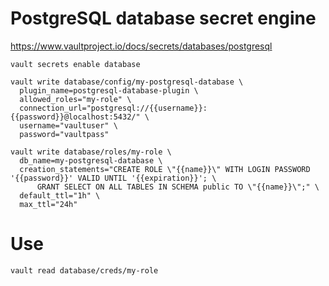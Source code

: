 PostgreSQL database secret engine
===

https://www.vaultproject.io/docs/secrets/databases/postgresql

```
vault secrets enable database

vault write database/config/my-postgresql-database \
  plugin_name=postgresql-database-plugin \
  allowed_roles="my-role" \
  connection_url="postgresql://{{username}}:{{password}}@localhost:5432/" \
  username="vaultuser" \
  password="vaultpass"

vault write database/roles/my-role \
  db_name=my-postgresql-database \
  creation_statements="CREATE ROLE \"{{name}}\" WITH LOGIN PASSWORD '{{password}}' VALID UNTIL '{{expiration}}'; \
      GRANT SELECT ON ALL TABLES IN SCHEMA public TO \"{{name}}\";" \
  default_ttl="1h" \
  max_ttl="24h"
```

# Use

```
vault read database/creds/my-role
```
